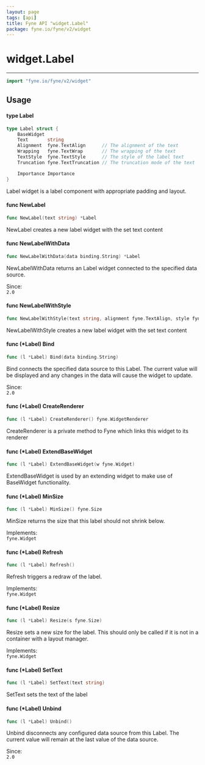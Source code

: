 ```yaml
---
layout: page
tags: [api]
title: Fyne API "widget.Label"
package: fyne.io/fyne/v2/widget
---
```


# widget.Label
---
```go
import "fyne.io/fyne/v2/widget"
```

## Usage

#### type Label

```go
type Label struct {
	BaseWidget
	Text       string
	Alignment  fyne.TextAlign      // The alignment of the text
	Wrapping   fyne.TextWrap       // The wrapping of the text
	TextStyle  fyne.TextStyle      // The style of the label text
	Truncation fyne.TextTruncation // The truncation mode of the text

	Importance Importance
}
```

Label widget is a label component with appropriate padding and layout.

#### func  NewLabel

```go
func NewLabel(text string) *Label
```
NewLabel creates a new label widget with the set text content

#### func  NewLabelWithData

```go
func NewLabelWithData(data binding.String) *Label
```
NewLabelWithData returns an Label widget connected to the specified data source.


<div class="since">Since: <code>
2.0</code></div>

#### func  NewLabelWithStyle

```go
func NewLabelWithStyle(text string, alignment fyne.TextAlign, style fyne.TextStyle) *Label
```
NewLabelWithStyle creates a new label widget with the set text content

#### func (*Label) Bind

```go
func (l *Label) Bind(data binding.String)
```
Bind connects the specified data source to this Label. The current value will be displayed and any changes in the data will cause the widget to update.


<div class="since">Since: <code>
2.0</code></div>

#### func (*Label) CreateRenderer

```go
func (l *Label) CreateRenderer() fyne.WidgetRenderer
```
CreateRenderer is a private method to Fyne which links this widget to its renderer

#### func (*Label) ExtendBaseWidget

```go
func (l *Label) ExtendBaseWidget(w fyne.Widget)
```
ExtendBaseWidget is used by an extending widget to make use of BaseWidget functionality.

#### func (*Label) MinSize

```go
func (l *Label) MinSize() fyne.Size
```
MinSize returns the size that this label should not shrink below.


<div class="implements">Implements: <code>
fyne.Widget</code></div>

#### func (*Label) Refresh

```go
func (l *Label) Refresh()
```
Refresh triggers a redraw of the label.


<div class="implements">Implements: <code>
fyne.Widget</code></div>

#### func (*Label) Resize

```go
func (l *Label) Resize(s fyne.Size)
```
Resize sets a new size for the label. This should only be called if it is not in a container with a layout manager.


<div class="implements">Implements: <code>
fyne.Widget</code></div>

#### func (*Label) SetText

```go
func (l *Label) SetText(text string)
```
SetText sets the text of the label

#### func (*Label) Unbind

```go
func (l *Label) Unbind()
```
Unbind disconnects any configured data source from this Label. The current value will remain at the last value of the data source.


<div class="since">Since: <code>
2.0</code></div>
